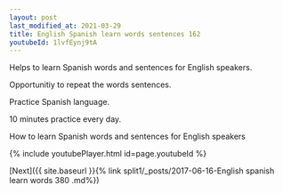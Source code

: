 ```yaml
---
layout: post
last_modified_at: 2021-03-29
title: English Spanish learn words sentences 162 
youtubeId: 1lvfEynj9tA
---
```

 
 
Helps to learn Spanish words and sentences for English speakers.

Opportunitiy to repeat the words sentences. 

Practice Spanish language. 
 
10 minutes practice every day. 
 
How to learn Spanish words and sentences for English speakers 
 
{% include youtubePlayer.html id=page.youtubeId %}
 
 
[Next]({{ site.baseurl }}{% link  split1/_posts/2017-06-16-English spanish learn words 380 .md%})
 
